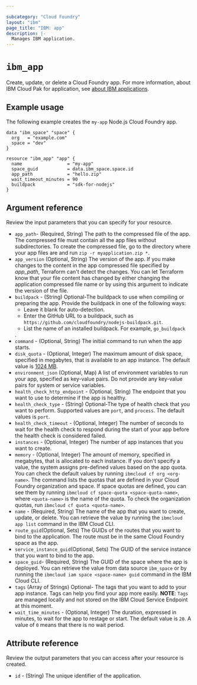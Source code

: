 ```yaml
---

subcategory: "Cloud Foundry"
layout: "ibm"
page_title: "IBM: app"
description: |-
  Manages IBM application.
---
```



# `ibm_app`

Create, update, or delete a Cloud Foundry app. For more information, about IBM Cloud Pak for application, see [about IBM applications](https://cloud.ibm.com/docs/cloud-pak-applications?topic=cloud-pak-applications-about).


## Example usage
The following example creates the `my-app` Node.js Cloud Foundry app. 


```
data "ibm_space" "space" {
  org   = "example.com"
  space = "dev"
}

resource "ibm_app" "app" {
  name                 = "my-app"
  space_guid           = data.ibm_space.space.id
  app_path             = "hello.zip"
  wait_timeout_minutes = 90
  buildpack            = "sdk-for-nodejs"
}
```


## Argument reference
Review the input parameters that you can specify for your resource. 

- `app_path`- (Required, String) The path to the compressed file of the app. The compressed file must contain all the app files without subdirectories. To create the compressed file, go to the directory where your app files are and run `zip -r myapplication.zip *`.
- `app_version`	 (Optional, String) The version of the app. If you make changes to the content in the app compressed file specified by _app_path_,  Terraform can't detect the changes. You can let  Terraform know that your file content has changed by either changing the application compressed file name or by using this argument to indicate the version of the file.
- `buildpack` - (String)  Optional-The buildpack to use when compiling or preparing the app. Provide the buildpack in one of the following ways: <ul><li>Leave it blank for auto-detection.</li><li>Enter the GitHub URL to a buildpack, such as `https://github.com/cloudfoundry/nodejs-buildpack.git`.</li><li>List the name of an installed buildpack. For example, `go_buildpack`</li></ul>.
- `command` - (Optional, String)  The initial command to run when the app starts.
- `disk_quota` - (Optional, Integer) The maximum amount of disk space, specified in megabytes, that is available to an app instance. The default value is [1024 MB](http://bosh.io/jobs/cloud_controller_ng?source=github.com/cloudfoundry/cf-release&version=234#p=cc.default_app_disk_in_mb).
- `environment_json` (Optional, Map) A list of environment variables to run your app, specified as key-value pairs. Do not provide any key-value pairs for system or service variables.
- `health_check_http_endpoint` - (Optional, String) The endpoint that you want to use to determine if the app is healthy.
- `health_check_type` - (String)  Optional-The type of health check that you want to perform. Supported values are `port`, and `process`. The default values is `port`.
- `health_check_timeout` - (Optional, Integer) The number of seconds to wait for the health check to respond during the start of your app before the health check is considered failed.
- `instances` - (Optional, Integer) The number of app instances that you want to create.
- `memory` - (Optional, Integer) The amount of memory, specified in megabytes, that is allocated to each instance. If you don't specify a value, the system assigns pre-defined values based on the app quota. You can check the default values by running `ibmcloud cf org <org-name>`. The command lists the quotas that are defined in your Cloud Foundry organization and space. If space quotas are defined, you can see them by running `ibmcloud cf space-quota <space-quota-name>`, where `<quota-name>` is the name of the quota. To check the organization quotas, run `ibmcloud cf quota <quota-name>`.
- `name` - (Required, String) The name of the app that you want to create, update, or delete. You can retrieve the value by running the `ibmcloud app list` command in the IBM Cloud CLI.
- `route_guid`(Optional, Sets)  The GUIDs of the routes that you want to bind to the application. The route must be in the same Cloud Foundry space as the app.
- `service_instance_guid`(Optional, Sets)  The GUID of the service instance that you want to bind to the app.
- `space_guid`- (Required, String) The GUID of the space where the app is deployed. You can retrieve the value from data source `ibm_space` or by running the `ibmcloud iam space <space-name> guid` command in the IBM Cloud CLI.
- `tags` (Array of Strings) Optional- The tags that you want to add to your app instance. Tags can help you find your app more easily.  **NOTE**: `Tags` are managed locally and not stored on the IBM Cloud Service Endpoint at this moment.
- `wait_time_minutes` - (Optional, Integer) The duration, expressed in minutes, to wait for the app to restage or start. The default value is `20`. A value of `0` means that there is no wait period.


## Attribute reference
Review the output parameters that you can access after your resource is created. 

- `id` - (String) The unique identifier of the application.
